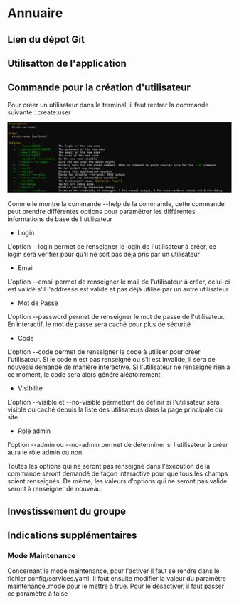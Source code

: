 # Annuaire

## Lien du dépot Git



## Utilisatton de l'application



## Commande pour la création d'utilisateur

Pour créer un utilisateur dans le terminal, il faut rentrer la commande suivante : create:user

![Alt text](image.png)

Comme le montre la commande --help de la commande, cette commande peut prendre différentes options pour paramétrer les différentes informations de base de l'utilisateur

- Login

L'option --login permet de renseigner le login de l'utilisateur à créer, ce login sera vérifier pour qu'il ne soit pas déjà pris par un utilisateur

- Email

L'option --email permet de renseigner le mail de l'utilisateur à créer, celui-ci est validé s'il l'addresse est valide et pas déjà utilisé par un autre utilisateur

- Mot de Passe

L'option --password permet de renseigner le mot de passe de l'utilisateur. En interactif, le mot de passe sera caché pour plus de sécurité

- Code

L'option --code permet de renseigner le code à utiliser pour créer l'utilisateur. Si le code n'est pas renseigné ou s'il est invalide, il sera de nouveau demandé de manière interactive. Si l'utilisateur ne renseigne rien à ce moment, le code sera alors généré aléatoirement

- Visibilité

L'option --visible et --no-visible permettent de définir si l'utilisateur sera visible ou caché depuis la liste des utilisateurs dans la page principale du site

- Role admin

l'option --admin ou --no-admin permet de déterminer si l'utilisateur à créer aura le rôle admin ou non. 

Toutes les options qui ne seront pas renseigné dans l'éxécution de la commande seront demandé de façon interactive pour que tous les champs soient renseignés. De même, les valeurs d'options qui ne seront pas valide seront à renseigner de nouveau.

## Investissement du groupe


## Indications supplémentaires

### Mode Maintenance

Concernant le mode maintenance, pour l'activer il faut se rendre dans le fichier config/services.yaml. Il faut ensuite modifier la valeur du paramétre maintenance_mode pour le mettre à true. Pour le désactiver, il faut passer ce paramètre à false